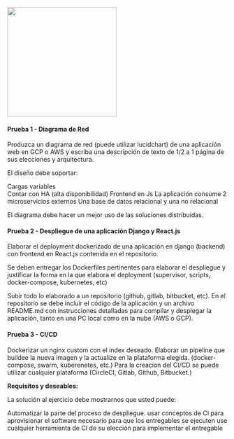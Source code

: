 <img src="https://i.ibb.co/VM5MzBT/craftech-logo3.png=150x" width="250" height="250">

#### Prueba 1 - Diagrama de Red

Produzca un diagrama de red (puede utilizar lucidchart) de una aplicación web en GCP o AWS y escriba una descripción de texto de 1/2 a 1 página de sus elecciones y arquitectura.

El diseño debe soportar:

Cargas variables	
Contar con HA (alta disponibilidad)
Frontend en Js
La aplicación consume 2 microservicios externos
Una base de datos relacional y una no relacional
 
El diagrama debe hacer un mejor uso de las soluciones distribuidas.

#### Prueba 2 - Despliegue de una aplicación Django y React.js

Elaborar el deployment dockerizado de una aplicación en django (backend) con frontend en React.js contenida en el repositorio.

Se deben entregar los Dockerfiles pertinentes para elaborar el despliegue y justificar la forma en la que elabora el deployment (supervisor, scripts, docker-compose, kubernetes, etc)

Subir todo lo elaborado a un repositorio (github, gitlab, bitbucket, etc). En el repositorio se debe incluir el código de la aplicación  y un archivo README.md con instrucciones detalladas para compilar y desplegar la aplicación, tanto en una PC local como en la nube (AWS o GCP).

#### Prueba 3 - CI/CD

Dockerizar un nginx custom con el index deseado.
Elaborar un pipeline que buildee la nueva imagen y la actualize en la plataforma elegida. (docker-compose, swarm, kuberenetes, etc.)
Para la creacion del CI/CD se puede utilizar cualquier plataforma (CircleCI, Gitlab, Github, Bitbucket.)

**Requisitos y deseables:**

La solución al ejercicio debe mostrarnos que usted puede:

Automatizar la parte del proceso de despliegue.
usar conceptos de CI para aprovisionar el software necesario para que los entregables se ejecuten
use cualquier herramienta de CI de su elección para implementar el entregable


